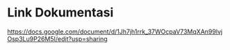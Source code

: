 # Link Dokumentasi
https://docs.google.com/document/d/1Jh7jh1rrk_37WOcpaV73MqXAn99lvjOsp3Lu9P26M5I/edit?usp=sharing